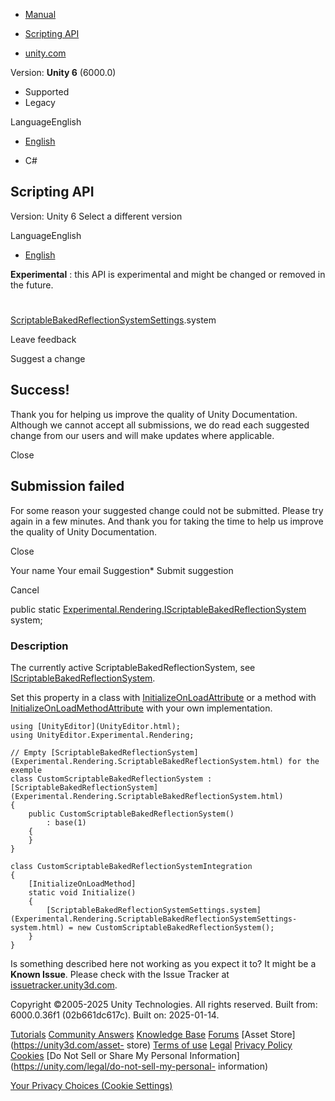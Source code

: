 [ ]()

  * [Manual](../Manual/index.html)
  * [Scripting API](../ScriptReference/index.html)

  * [unity.com](https://unity.com/)

Version: **Unity 6** (6000.0)

  * Supported
  * Legacy

LanguageEnglish

  * [English]()

  * C#

[ ](https://docs.unity3d.com)

## Scripting API

Version: Unity 6 Select a different version

LanguageEnglish

  * [English]()

**Experimental** : this API is experimental and might be changed or removed in
the future.

#
[ScriptableBakedReflectionSystemSettings](Experimental.Rendering.ScriptableBakedReflectionSystemSettings.html).system

Leave feedback

Suggest a change

## Success!

Thank you for helping us improve the quality of Unity Documentation. Although
we cannot accept all submissions, we do read each suggested change from our
users and will make updates where applicable.

Close

## Submission failed

For some reason your suggested change could not be submitted. Please <a>try
again</a> in a few minutes. And thank you for taking the time to help us
improve the quality of Unity Documentation.

Close

Your name Your email Suggestion* Submit suggestion

Cancel

[ ]()

public static
[Experimental.Rendering.IScriptableBakedReflectionSystem](Experimental.Rendering.IScriptableBakedReflectionSystem.html)
system;

### Description

The currently active ScriptableBakedReflectionSystem, see
[IScriptableBakedReflectionSystem](Experimental.Rendering.IScriptableBakedReflectionSystem.html).

Set this property in a class with
[InitializeOnLoadAttribute](InitializeOnLoadAttribute.html) or a method with
[InitializeOnLoadMethodAttribute](InitializeOnLoadMethodAttribute.html) with
your own implementation.

    
    
    using [UnityEditor](UnityEditor.html);
    using UnityEditor.Experimental.Rendering;  
      
    // Empty [ScriptableBakedReflectionSystem](Experimental.Rendering.ScriptableBakedReflectionSystem.html) for the exemple
    class CustomScriptableBakedReflectionSystem : [ScriptableBakedReflectionSystem](Experimental.Rendering.ScriptableBakedReflectionSystem.html)
    {
        public CustomScriptableBakedReflectionSystem()
            : base(1)
        {
        }
    }  
      
    class CustomScriptableBakedReflectionSystemIntegration
    {
        [InitializeOnLoadMethod]
        static void Initialize()
        {
            [ScriptableBakedReflectionSystemSettings.system](Experimental.Rendering.ScriptableBakedReflectionSystemSettings-system.html) = new CustomScriptableBakedReflectionSystem();
        }
    }
    

Is something described here not working as you expect it to? It might be a
**Known Issue**. Please check with the Issue Tracker at
[issuetracker.unity3d.com](https://issuetracker.unity3d.com).

Copyright ©2005-2025 Unity Technologies. All rights reserved. Built from:
6000.0.36f1 (02b661dc617c). Built on: 2025-01-14.

[Tutorials](https://unity3d.com/learn) [Community
Answers](https://answers.unity3d.com) [Knowledge
Base](https://support.unity3d.com/hc/en-us)
[Forums](https://forum.unity3d.com) [Asset Store](https://unity3d.com/asset-
store) [Terms of use](https://docs.unity3d.com/Manual/TermsOfUse.html)
[Legal](https://unity.com/legal) [Privacy
Policy](https://unity.com/legal/privacy-policy)
[Cookies](https://unity.com/legal/cookie-policy) [Do Not Sell or Share My
Personal Information](https://unity.com/legal/do-not-sell-my-personal-
information)

[Your Privacy Choices (Cookie Settings)](javascript:void\(0\);)

